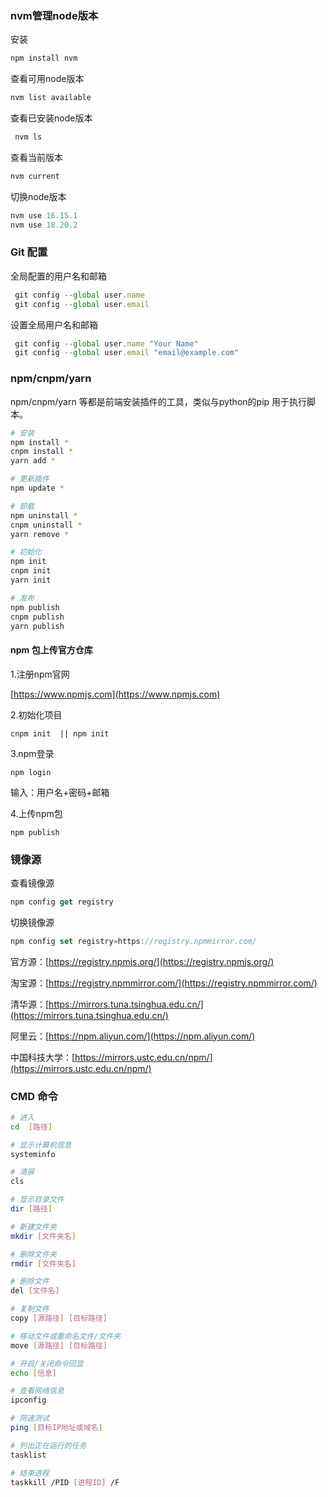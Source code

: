 ### nvm管理node版本
安装 

```javascript
npm install nvm
```

查看可用node版本

```html
nvm list available
```

查看已安装node版本 

```javascript
 nvm ls
```

查看当前版本

```html
nvm current
```

切换node版本

```javascript
nvm use 16.15.1
nvm use 18.20.2
```

### Git 配置
全局配置的用户名和邮箱

```javascript
 git config --global user.name
 git config --global user.email
```



设置全局用户名和邮箱

```javascript
 git config --global user.name "Your Name"
 git config --global user.email "email@example.com"
```

### npm/cnpm/yarn
npm/cnpm/yarn 等都是前端安装插件的工具，类似与python的pip 用于执行脚本。

```bash
# 安装
npm install *
cnpm install *
yarn add *

# 更新插件
npm update *

# 卸载
npm uninstall *
cnpm uninstall *
yarn remove *

# 初始化
npm init 
cnpm init
yarn init

# 发布
npm publish 
cnpm publish
yarn publish
```

#### npm 包上传官方仓库
1.注册npm官网

[https://www.npmjs.com](https://www.npmjs.com)

2.初始化项目

```plain
cnpm init  || npm init
```

3.npm登录

```plain
npm login
```

输入：用户名+密码+邮箱

4.上传npm包

```plain
npm publish
```

### 镜像源
查看镜像源

```javascript
npm config get registry
```

切换镜像源

```javascript
npm config set registry=https://registry.npmmirror.com/
```

官方源：[https://registry.npmjs.org/](https://registry.npmjs.org/)

淘宝源：[https://registry.npmmirror.com/](https://registry.npmmirror.com/)

清华源：[https://mirrors.tuna.tsinghua.edu.cn/](https://mirrors.tuna.tsinghua.edu.cn/)

阿里云：[https://npm.aliyun.com/](https://npm.aliyun.com/)

中国科技大学：[https://mirrors.ustc.edu.cn/npm/](https://mirrors.ustc.edu.cn/npm/)



### CMD 命令
```bash
# 进入
cd  [路径]

# 显示计算机信息
systeminfo

# 清屏
cls

# 显示目录文件
dir [路径]

# 新建文件夹
mkdir [文件夹名]

# 删除文件夹
rmdir [文件夹名]

# 删除文件
del [文件名]

# 复制文件
copy [源路径] [目标路径]

# 移动文件或重命名文件/文件夹
move [源路径] [目标路径]

# 开启/关闭命令回显
echo [信息]

# 查看网络信息
ipconfig

# 网速测试
ping [目标IP地址或域名]

# 列出正在运行的任务
tasklist 

# 结束进程
taskkill /PID [进程ID] /F
```



